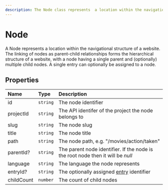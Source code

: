 ```yaml
---
description: The Node class represents  a location within the navigational structure of a website.
---
```


# Node

A Node represents a location within the navigational structure of a website. The linking of nodes as parent-child relationships forms the hierarchical structure of a website, with a node having a single parent and (optionally) multiple child nodes. A single entry can optionally be assigned to a node.

## Properties

| Name | Type | Description |
| :--- | :--- | :---------- |
| id | `string` | The node identifier |
| projectId | `string` | The API identifer of the project the node belongs to |
| slug | `string` | The node slug |
| title | `string` | The node title |
| path | `string` | The node path, e.g. "/movies/action/taken" |
| parentId? | `string` | The parent node identifier. If the node is the root node then it will be _null_ |
| language | `string` | The language the node represents |
| entryId? | `string` | The optionally assigned [entry](entry.md) identifier |
| childCount | `number` | The count of child nodes |
